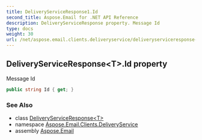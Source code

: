 ```yaml
---
title: DeliveryServiceResponse1.Id
second_title: Aspose.Email for .NET API Reference
description: DeliveryServiceResponse property. Message Id
type: docs
weight: 30
url: /net/aspose.email.clients.deliveryservice/deliveryserviceresponse-1/id/
---
```

## DeliveryServiceResponse&lt;T&gt;.Id property

Message Id

```csharp
public string Id { get; }
```

### See Also

* class [DeliveryServiceResponse&lt;T&gt;](../)
* namespace [Aspose.Email.Clients.DeliveryService](../../deliveryserviceresponse-1/)
* assembly [Aspose.Email](../../../)



